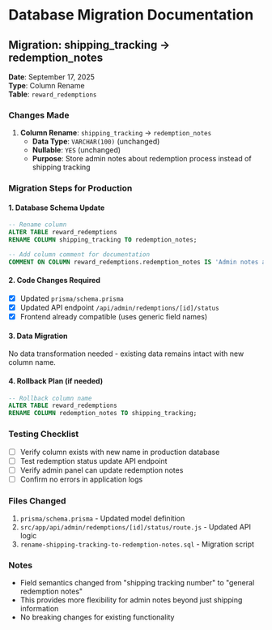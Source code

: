 # Database Migration Documentation

## Migration: shipping_tracking → redemption_notes

**Date**: September 17, 2025  
**Type**: Column Rename  
**Table**: `reward_redemptions`  

### Changes Made

1. **Column Rename**: `shipping_tracking` → `redemption_notes`
   - **Data Type**: `VARCHAR(100)` (unchanged)
   - **Nullable**: `YES` (unchanged)
   - **Purpose**: Store admin notes about redemption process instead of shipping tracking

### Migration Steps for Production

#### 1. Database Schema Update
```sql
-- Rename column
ALTER TABLE reward_redemptions 
RENAME COLUMN shipping_tracking TO redemption_notes;

-- Add column comment for documentation
COMMENT ON COLUMN reward_redemptions.redemption_notes IS 'Admin notes about the redemption process, previously used for shipping tracking';
```

#### 2. Code Changes Required
- [x] Updated `prisma/schema.prisma`
- [x] Updated API endpoint `/api/admin/redemptions/[id]/status`
- [x] Frontend already compatible (uses generic field names)

#### 3. Data Migration
No data transformation needed - existing data remains intact with new column name.

#### 4. Rollback Plan (if needed)
```sql
-- Rollback column name
ALTER TABLE reward_redemptions 
RENAME COLUMN redemption_notes TO shipping_tracking;
```

### Testing Checklist
- [ ] Verify column exists with new name in production database
- [ ] Test redemption status update API endpoint
- [ ] Verify admin panel can update redemption notes
- [ ] Confirm no errors in application logs

### Files Changed
1. `prisma/schema.prisma` - Updated model definition
2. `src/app/api/admin/redemptions/[id]/status/route.js` - Updated API logic
3. `rename-shipping-tracking-to-redemption-notes.sql` - Migration script

### Notes
- Field semantics changed from "shipping tracking number" to "general redemption notes"
- This provides more flexibility for admin notes beyond just shipping information
- No breaking changes for existing functionality